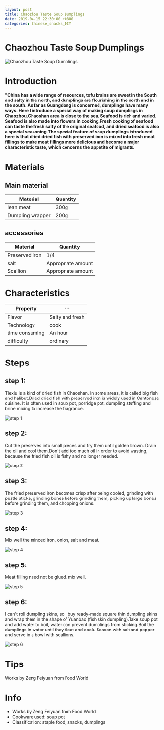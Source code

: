 ```yaml
---
layout: post
title: Chaozhou Taste Soup Dumplings
date: 2019-04-15 22:30:00 +0800
categories: Chinese_snacks_DIY
---
```


# Chaozhou Taste Soup Dumplings

![Chaozhou Taste Soup Dumplings]({{site.baseurl}}/img/426633/426633.jpg)

# Introduction

**"China has a wide range of resources, tofu brains are sweet in the South and salty in the north, and dumplings are flourishing in the north and in the south. As far as Guangdong is concerned, dumplings have many ways. Here I introduce a special way of making soup dumplings in Chaozhou.Chaoshan area is close to the sea. Seafood is rich and varied. Seafood is also made into flowers in cooking.Fresh cooking of seafood can taste the fresh salty of the original seafood, and dried seafood is also a special seasoning.The special feature of soup dumplings introduced here is that dried dried fish with preserved iron is mixed into fresh meat fillings to make meat fillings more delicious and become a major characteristic taste, which concerns the appetite of migrants.**

# Materials


## Main material

Material|Quantity
--|--
lean meat|300g
Dumpling wrapper|200g

## accessories

Material|Quantity
--|--
Preserved iron|1/4
salt|Appropriate amount
Scallion|Appropriate amount

# Characteristics

Property|--
--|--
Flavor|Salty and fresh
Technology|cook
time consuming|An hour
difficulty|ordinary

# Steps

## step 1:

Tiexiu is a kind of dried fish in Chaoshan. In some areas, it is called big fish and halibut.Dried dried fish with preserved iron is widely used in Cantonese cuisine. It is often used in soup pot, porridge pot, dumpling stuffing and brine mixing to increase the fragrance.

![step 1]({{site.baseurl}}/img/426633/1.jpg)

## step 2:

Cut the preserves into small pieces and fry them until golden brown. Drain the oil and cool them.Don't add too much oil in order to avoid wasting, because the fried fish oil is fishy and no longer needed.

![step 2]({{site.baseurl}}/img/426633/2.jpg)

## step 3:

The fried preserved iron becomes crisp after being cooled, grinding with pestle sticks, grinding bones before grinding them, picking up large bones before grinding them, and chopping onions.

![step 3]({{site.baseurl}}/img/426633/3.jpg)

## step 4:

Mix well the minced iron, onion, salt and meat.

![step 4]({{site.baseurl}}/img/426633/4.jpg)

## step 5:

Meat filling need not be glued, mix well.

![step 5]({{site.baseurl}}/img/426633/5.jpg)

## step 6:

I can't roll dumpling skins, so I buy ready-made square thin dumpling skins and wrap them in the shape of Yuanbao (fish skin dumpling).Take soup pot and add water to boil, water can prevent dumplings from sticking.Boil the dumplings in water until they float and cook. Season with salt and pepper and serve in a bowl with scallions.

![step 6]({{site.baseurl}}/img/426633/6.jpg)

# Tips

Works by Zeng Feiyuan from Food World

# Info

- Works by Zeng Feiyuan from Food World
- Cookware used: soup pot
- Classification: staple food, snacks, dumplings